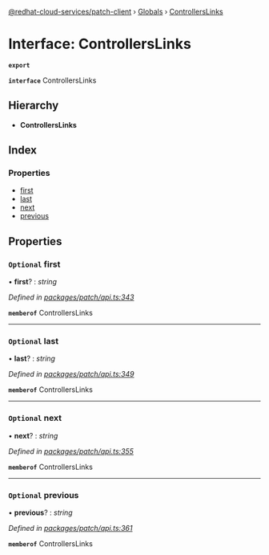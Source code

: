 [@redhat-cloud-services/patch-client](../README.md) › [Globals](../globals.md) › [ControllersLinks](controllerslinks.md)

# Interface: ControllersLinks

**`export`** 

**`interface`** ControllersLinks

## Hierarchy

* **ControllersLinks**

## Index

### Properties

* [first](controllerslinks.md#optional-first)
* [last](controllerslinks.md#optional-last)
* [next](controllerslinks.md#optional-next)
* [previous](controllerslinks.md#optional-previous)

## Properties

### `Optional` first

• **first**? : *string*

*Defined in [packages/patch/api.ts:343](https://github.com/RedHatInsights/javascript-clients/blob/425773b/packages/patch/api.ts#L343)*

**`memberof`** ControllersLinks

___

### `Optional` last

• **last**? : *string*

*Defined in [packages/patch/api.ts:349](https://github.com/RedHatInsights/javascript-clients/blob/425773b/packages/patch/api.ts#L349)*

**`memberof`** ControllersLinks

___

### `Optional` next

• **next**? : *string*

*Defined in [packages/patch/api.ts:355](https://github.com/RedHatInsights/javascript-clients/blob/425773b/packages/patch/api.ts#L355)*

**`memberof`** ControllersLinks

___

### `Optional` previous

• **previous**? : *string*

*Defined in [packages/patch/api.ts:361](https://github.com/RedHatInsights/javascript-clients/blob/425773b/packages/patch/api.ts#L361)*

**`memberof`** ControllersLinks
